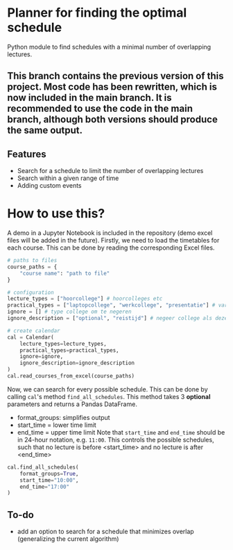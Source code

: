 # Planner for finding the optimal schedule
Python module to find schedules with a minimal number of overlapping lectures. 

## This branch contains the previous version of this project. Most code has been rewritten, which is now included in the main branch. It is recommended to use the code in the main branch, although both versions should produce the same output. 

## Features
- Search for a schedule to limit the number of overlapping lectures 
- Search within a given range of time
- Adding custom events

# How to use this?
A demo in a Jupyter Notebook is included in the repository (demo excel files will be added in the future). Firstly, we need to load the timetables for each course. This can be done by reading the corresponding Excel files.

```python
# paths to files
course_paths = {
    "course name": "path to file"
}

# configuration
lecture_types = ["hoorcollege"] # hoorcolleges etc
practical_types = ["laptopcollege", "werkcollege", "presentatie"] # variabele colleges, zoals werkcolleges
ignore = [] # type college om te negeren 
ignore_description = ["optional", "reistijd"] # negeer college als deze in beschrijving voorkomen

# create calendar 
cal = Calendar(
    lecture_types=lecture_types, 
    practical_types=practical_types,
    ignore=ignore,
    ignore_description=ignore_description
)
cal.read_courses_from_excel(course_paths)
```

Now, we can search for every possible schedule. This can be done by calling ```cal```'s method ```find_all_schedules```. This method takes 3 **optional** parameters and returns a Pandas DataFrame. 
- format_groups: simplifies output
- start_time = lower time limit
- end_time = upper time limit
Note that ```start_time``` and ```end_time``` should be in 24-hour notation, e.g. ```11:00```. This controls the possible schedules, such that no lecture is before <start_time> and no lecture is after <end_time>

```python
cal.find_all_schedules(
    format_groups=True, 
    start_time="10:00", 
    end_time="17:00"
)
```

## To-do
- add an option to search for a schedule that minimizes overlap (generalizing the current algorithm)
